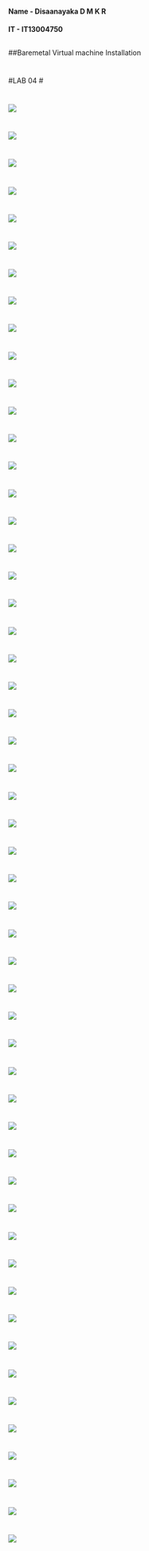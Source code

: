 #### Name - Disaanayaka D M K R 
#### IT   - IT13004750
##
##Baremetal Virtual machine Installation
#
#LAB 04 #
#
![](http://i.imgur.com/LE0c0Wb.png)
#
![](http://i.imgur.com/LLNm5VM.png)
#
![](http://i.imgur.com/OJBtKIy.png)
#
![](http://i.imgur.com/iCA9c1I.png)
#
![](http://i.imgur.com/3YkVXkC.png)
#
![](http://i.imgur.com/xheyUbJ.png)
#
![](http://i.imgur.com/DlkbL12.png)
#
![](http://i.imgur.com/g8GahZS.png)
#
![](http://i.imgur.com/6DK6QB9.png)
#
![](http://i.imgur.com/WjdoveA.png)
#
![](http://i.imgur.com/ngGnatE.png)
#
![](http://i.imgur.com/0pWx6r3.png)
#
![](http://i.imgur.com/6c0TD0v.png)
#
![](http://i.imgur.com/5AetfIl.png)
#
![](http://i.imgur.com/UatXUQf.png)
#
![](http://i.imgur.com/i8uKSZI.png)
#
![](http://i.imgur.com/X1SgUCs.png)
#
![](http://i.imgur.com/26cDhSs.png)
#
![](http://i.imgur.com/IzzPETv.png)
#
![](http://i.imgur.com/rLbzyJT.png)
#
![](http://i.imgur.com/C0gtaK2.png)
#
![](http://i.imgur.com/DXZzn1C.png)
#
![](http://i.imgur.com/CJQYYYR.png)
#
![](http://i.imgur.com/GARA6Ku.png)
#
![](http://i.imgur.com/yo1XrCz.png)
#
![](http://i.imgur.com/OurXTXE.png)
#
![](http://i.imgur.com/pn46ubt.png)
#
![](http://i.imgur.com/5CbyRJq.png)
#
![](http://i.imgur.com/kB7N2TD.png)
#
![](http://i.imgur.com/37cFsfe.png)
#
![](http://i.imgur.com/KFIUOzp.png)
#
![](http://i.imgur.com/xyiUYZL.png)
#
![](http://i.imgur.com/rKWO0tl.png)
#
![](http://i.imgur.com/l7onKqM.png)
#
![](http://i.imgur.com/C8Oz7bs.png)
#
![](http://i.imgur.com/lgZkiIL.png)
#
![](http://i.imgur.com/hI2pwHT.png)
#
![](http://i.imgur.com/vnOG57s.png)
#
![](http://i.imgur.com/CN2BxLn.png)
#
![](http://i.imgur.com/gd78Ddx.png)
#
![](http://i.imgur.com/BPx0DvO.png)
#
![](http://i.imgur.com/3847S3F.png)
#
![](http://i.imgur.com/HKnxRoP.png)
#
![](http://i.imgur.com/W2byA3w.png)
#
![](http://i.imgur.com/zglEf91.png)
#
![](http://i.imgur.com/7XOPvFq.png)
#
![](http://i.imgur.com/PKXYVhd.png)
#
![](http://i.imgur.com/8JH9wbT.png)
#
![](http://i.imgur.com/n9dsC1r.png)
#
![](http://i.imgur.com/oW7BYtB.png)
#
![](http://i.imgur.com/K9xZLZo.png)
#
![](http://i.imgur.com/r4ILg8o.png)
#
![](http://i.imgur.com/ZvDGjIq.png)
